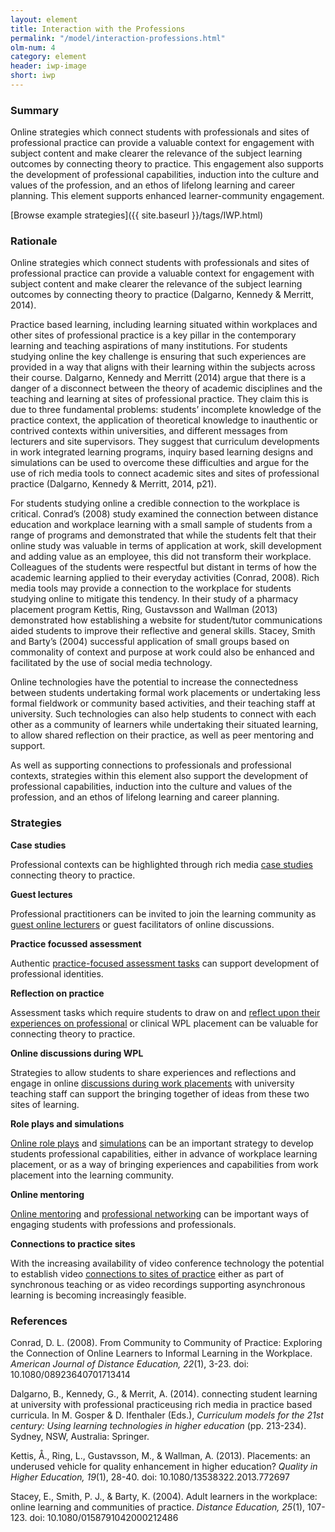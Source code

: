 ```yaml
---
layout: element
title: Interaction with the Professions
permalink: "/model/interaction-professions.html"
olm-num: 4
category: element
header: iwp-image
short: iwp
---
```


### Summary

Online strategies which connect students with professionals and sites of professional practice can provide a valuable context for engagement with subject content and make clearer the relevance of the subject learning outcomes by connecting theory to practice. This engagement also supports the development of professional capabilities, induction into the culture and values of the profession, and an ethos of lifelong learning and career planning. This element supports enhanced learner-community engagement.

[Browse example strategies]({{ site.baseurl }}/tags/IWP.html)

### Rationale

Online strategies which connect students with professionals and sites of professional practice can provide a valuable context for engagement with subject content and make clearer the relevance of the subject learning outcomes by connecting theory to practice (Dalgarno, Kennedy & Merritt, 2014). 

Practice based learning, including learning situated within workplaces and other sites of professional practice is a key pillar in the contemporary learning and teaching aspirations of many institutions. For students studying online the key challenge is ensuring that such experiences are provided in a way that aligns with their learning within the subjects across their course. Dalgarno, Kennedy and Merritt (2014) argue that there is a danger of a disconnect between the theory of academic disciplines and the teaching and learning at sites of professional practice. They claim this is due to three fundamental problems: students’ incomplete knowledge of the practice context, the application of theoretical knowledge to inauthentic or contrived contexts within universities, and different messages from lecturers and site supervisors. They suggest that curriculum developments in work integrated learning programs, inquiry based learning designs and simulations can be used to overcome these difficulties and argue for the use of rich media tools to connect academic sites and sites of professional practice (Dalgarno, Kennedy & Merritt, 2014, p21).

For students studying online a credible connection to the workplace is critical. Conrad’s (2008) study examined the connection between distance education and workplace learning with a small sample of students from a range of programs and demonstrated that while the students felt that their online study was valuable in terms of application at work, skill development and adding value as an employee, this did not transform their workplace. Colleagues of the students were respectful but distant in terms of how the academic learning applied to their everyday activities (Conrad, 2008). Rich media tools may provide a connection to the workplace for students studying online to mitigate this tendency. In their study of a pharmacy placement program Kettis, Ring, Gustavsson and Wallman (2013) demonstrated how establishing a website for student/tutor communications aided students to improve their reflective and general skills. Stacey, Smith and Barty’s (2004) successful application of small groups based on commonality of context and purpose at work could also be enhanced and facilitated by the use of social media technology.

Online  technologies have the potential to increase the connectedness between students undertaking formal work placements or undertaking less formal fieldwork or community based activities, and their teaching staff at university. Such technologies can also help students to connect with each other as a community of learners while undertaking their situated learning, to allow shared reflection on their practice, as well as peer mentoring and support.

As well as supporting connections to professionals and professional contexts, strategies within this element also support the development of professional capabilities, induction into the culture and values of the profession, and an ethos of lifelong learning and career planning. 

### Strategies

**Case studies**

Professional contexts can be highlighted through rich media [case studies](#) connecting theory to practice.

**Guest lectures**

Professional practitioners can be invited to join the learning community as [guest online lecturers](#) or guest facilitators of online discussions. 

**Practice focussed assessment**

Authentic [practice-focused assessment tasks](#) can support development of professional identities.

**Reflection on practice**

Assessment tasks which require students to draw on and [reflect upon their experiences on professional](#) or clinical WPL placement can be valuable for connecting theory to practice.

**Online discussions during WPL**

Strategies to allow students to share experiences and reflections and engage in online [discussions during work placements](#) with university teaching staff can support the bringing together of ideas from these two sites of learning.

**Role plays and simulations**

[Online role plays](#) and [simulations](#) can be an important strategy to develop students professional capabilities, either in advance of workplace learning placement, or as a way of bringing experiences and capabilities from work placement into the learning community.

**Online mentoring**

[Online mentoring](#) and [professional networking](#) can be important ways of engaging students with professions and professionals. 

**Connections to practice sites**

With the increasing availability of video conference technology the potential to establish video [connections to sites of practice](h#) either as part of synchronous teaching or as video recordings supporting asynchronous learning is becoming increasingly feasible.

### References

<div class="apa-ref" markdown="1">

Conrad, D. L. (2008). From Community to Community of Practice: Exploring the Connection of Online Learners to Informal Learning in the Workplace. *American Journal of Distance Education, 22*(1), 3-23. doi: 10.1080/08923640701713414

Dalgarno, B., Kennedy, G., & Merrit, A. (2014). connecting student learning at university with professional practiceusing rich media in practice based curricula. In M. Gosper & D. Ifenthaler (Eds.), *Curriculum models for the 21st century: Using learning technologies in higher education* (pp. 213-234). Sydney, NSW,  Australia: Springer.

Kettis, Å., Ring, L., Gustavsson, M., & Wallman, A. (2013). Placements: an underused vehicle for quality enhancement in higher education? *Quality in Higher Education, 19*(1), 28-40. doi: 10.1080/13538322.2013.772697

Stacey, E., Smith, P. J., & Barty, K. (2004). Adult learners in the workplace: online learning and communities of practice. *Distance Education, 25*(1), 107-123. doi: 10.1080/0158791042000212486

</div>